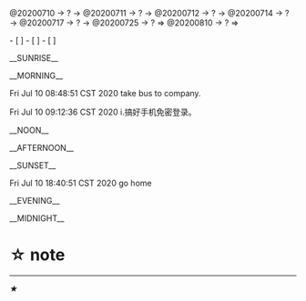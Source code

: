 <link rel="stylesheet"  type="text/css" href="x-activity.css"/>
<p class="todo">@20200710 → ? → @20200711 → ? → @20200712 → ? → @20200714 → ? → @20200717 → ? → @20200725 → ? ⇒ @20200810 → ? ⇒ </p>
- [ ]  
- [ ]  
- [ ]  

<p class="tb">__SUNRISE__</p>
<p class="tb">__MORNING__</p>
<p class="ac">Fri Jul 10 08:48:51 CST 2020 take bus to company.</p>
<p class="ac">Fri Jul 10 09:12:36 CST 2020 i.搞好手机免密登录。</p>
<p class="tb">__NOON__</p>
<p class="tb">__AFTERNOON__</p>
<p class="tb">__SUNSET__</p>
<p class="ac">Fri Jul 10 18:40:51 CST 2020 go home</p>
<p class="tb">__EVENING__</p>
<p class="tb">__MIDNIGHT__</p>

# ☆ note   

- - -
_★_

